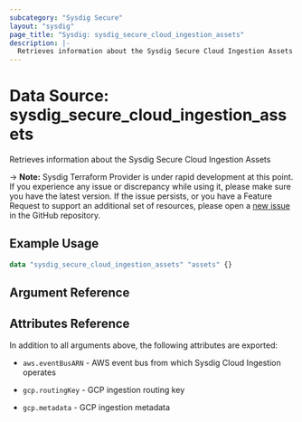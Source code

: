 ```yaml
---
subcategory: "Sysdig Secure"
layout: "sysdig"
page_title: "Sysdig: sysdig_secure_cloud_ingestion_assets"
description: |-
  Retrieves information about the Sysdig Secure Cloud Ingestion Assets
---
```


# Data Source: sysdig_secure_cloud_ingestion_assets

Retrieves information about the Sysdig Secure Cloud Ingestion Assets

-> **Note:** Sysdig Terraform Provider is under rapid development at this point. If you experience any issue or discrepancy while using it, please make sure you have the latest version. If the issue persists, or you have a Feature Request to support an additional set of resources, please open a [new issue](https://github.com/sysdiglabs/terraform-provider-sysdig/issues/new) in the GitHub repository.

## Example Usage

```terraform
data "sysdig_secure_cloud_ingestion_assets" "assets" {}
```

## Argument Reference

## Attributes Reference

In addition to all arguments above, the following attributes are exported:

* `aws.eventBusARN` - AWS event bus from which Sysdig Cloud Ingestion operates

* `gcp.routingKey` - GCP ingestion routing key

* `gcp.metadata` - GCP ingestion metadata

